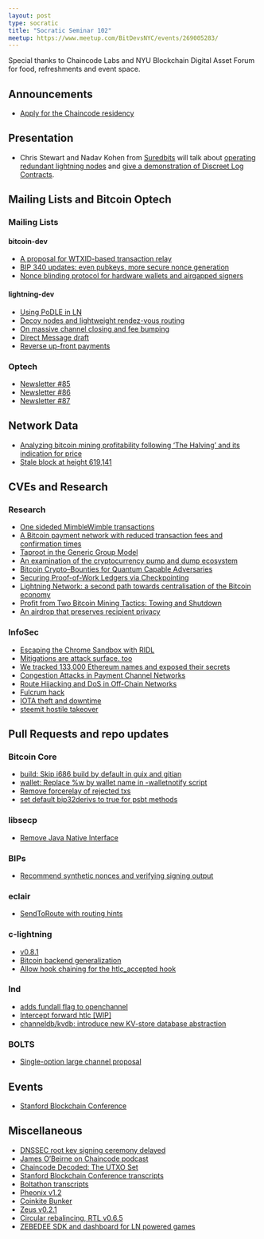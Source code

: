 ```yaml
---
layout: post
type: socratic
title: "Socratic Seminar 102"
meetup: https://www.meetup.com/BitDevsNYC/events/269005283/
---
```


Special thanks to Chaincode Labs and NYU Blockchain Digital Asset Forum for food, refreshments and event space.

## Announcements

- [Apply for the Chaincode residency](https://residency.chaincode.com/)

## Presentation

- Chris Stewart and Nadav Kohen from [Suredbits](https://suredbits.com/) will
  talk about [operating redundant lightning
  nodes](https://suredbits.com/lightning-201-failover-node-demonstration/) and
  [give a demonstration of Discreet Log
  Contracts](https://suredbits.com/discreet-log-contract-demonstration/).

## Mailing Lists and Bitcoin Optech

### Mailing Lists

#### bitcoin-dev

- [A proposal for WTXID-based transaction relay](https://lists.linuxfoundation.org/pipermail/bitcoin-dev/2020-February/017648.html)
- [BIP 340 updates: even pubkeys, more secure nonce generation](https://lists.linuxfoundation.org/pipermail/bitcoin-dev/2020-February/017639.html)
- [Nonce blinding protocol for hardware wallets and airgapped signers](https://lists.linuxfoundation.org/pipermail/bitcoin-dev/2020-February/017655.html)

#### lightning-dev

- [Using PoDLE in LN](https://lists.linuxfoundation.org/pipermail/lightning-dev/2020-February/002516.html)
- [Decoy nodes and lightweight rendez-vous routing](https://lists.linuxfoundation.org/pipermail/lightning-dev/2020-January/002435.html)
- [On massive channel closing and fee bumping](https://lists.linuxfoundation.org/pipermail/lightning-dev/2020-February/002569.html)
- [Direct Message draft](https://lists.linuxfoundation.org/pipermail/lightning-dev/2020-February/002552.html)
- [Reverse up-front payments](https://lists.linuxfoundation.org/pipermail/lightning-dev/2020-February/002547.html)

### Optech

- [Newsletter #85](https://bitcoinops.org/en/newsletters/2020/02/19/)
- [Newsletter #86](https://bitcoinops.org/en/newsletters/2020/02/26/)
- [Newsletter #87](https://bitcoinops.org/en/newsletters/2020/03/04/)

## Network Data

- [Analyzing bitcoin mining profitability following ‘The Halving’ and its indication for price](https://tradeblock.com/blog/analyzing-bitcoin-mining-profitability-following-the-halving-and-its-indication-for-price)
- [Stale block at height 619,141](https://twitter.com/BitMEXResearch/status/1232962626302468096)

## CVEs and Research

### Research

- [One sideded MimbleWimble transactions](https://gist.github.com/DavidBurkett/32e33835b03f9101666690b7d6185203)
- [A Bitcoin payment network with reduced transaction fees and confirmation times](http://www.sciencedirect.com/science/article/pii/S1389128619308850)
- [Taproot in the Generic Group Model](http://diyhpl.us/%7Ebryan/papers2/bitcoin/Taproot%20in%20the%20generic%20group%20model%20-%202020.pdf)
- [An examination of the cryptocurrency pump and dump ecosystem](https://bfi.uchicago.edu/wp-content/uploads/Gandal-Neil-etal-An-examination-of-the-cryptocurrency-pump-and-dump-ecosystem.pdf)
- [Bitcoin Crypto–Bounties for Quantum Capable Adversaries](https://eprint.iacr.org/2020/186.pdf)
- [Securing Proof-of-Work Ledgers via Checkpointing](https://eprint.iacr.org/2020/173.pdf)
- [Lightning Network: a second path towards centralisation of the Bitcoin economy](http://arxiv.org/abs/2002.02819)
- [Profit from Two Bitcoin Mining Tactics: Towing and Shutdown](http://arxiv.org/abs/2002.07068)
- [An airdrop that preserves recipient privacy](https://fc20.ifca.ai/preproceedings/54.pdf#)

### InfoSec

- [Escaping the Chrome Sandbox with RIDL](https://googleprojectzero.blogspot.com/2020/02/escaping-chrome-sandbox-with-ridl.html)
- [Mitigations are attack surface. too](https://googleprojectzero.blogspot.com/2020/02/mitigations-are-attack-surface-too.html)
- [We tracked 133,000 Ethereum names and exposed their secrets](https://decrypt.co/19423/we-tracked-133000-ethereum-names-and-exposed-their-secrets)
- [Congestion Attacks in Payment Channel Networks](https://medium.com/@ayelem02/congestion-attacks-in-payment-channel-networks-b7ac37208389)
- [Route Hijacking and DoS in Off-Chain Networks](https://medium.com/@saar.tochner/route-hijacking-and-dos-in-off-chain-networks-37ce6f54aa26)
- [Fulcrum hack](https://bzx.network/blog/postmortem-ethdenver)
- [IOTA theft and downtime](https://blog.iota.org/trinity-attack-incident-part-1-summary-and-next-steps-8c7ccc4d81e8)
- [steemit hostile takeover](https://steemit.com/tron/@steemitblog/an-open-letter-to-the-community-hf22-5)

## Pull Requests and repo updates

### Bitcoin Core

- [build: Skip i686 build by default in guix and gitian](https://github.com/bitcoin/bitcoin/pull/18104)
- [wallet: Replace %w by wallet name in -walletnotify script](https://github.com/bitcoin/bitcoin/pull/13339)
- [Remove forcerelay of rejected txs](https://github.com/bitcoin/bitcoin/pull/17985)
- [set default bip32derivs to true for psbt methods](https://github.com/bitcoin/bitcoin/pull/17264)

### libsecp

- [Remove Java Native Interface](https://github.com/bitcoin-core/secp256k1/pull/682)

### BIPs

- [Recommend synthetic nonces and verifying signing output](https://github.com/bitcoin/bips/pull/886)

### eclair

- [SendToRoute with routing hints](https://github.com/ACINQ/eclair/pull/1325)

### c-lightning

- [v0.8.1](https://github.com/ElementsProject/lightning/releases/tag/v0.8.1)
- [Bitcoin backend generalization](https://github.com/ElementsProject/lightning/pull/3488)
- [Allow hook chaining for the htlc_accepted hook](https://github.com/ElementsProject/lightning/pull/3489)

### lnd
- [adds fundall flag to openchannel](https://github.com/lightningnetwork/lnd/pull/4029)
- [Intercept forward htlc [WIP]](https://github.com/lightningnetwork/lnd/pull/4018)
- [channeldb/kvdb: introduce new KV-store database abstraction](https://github.com/lightningnetwork/lnd/pull/3833)

### BOLTS

- [Single-option large channel proposal](https://github.com/lightningnetwork/lightning-rfc/pull/596)

## Events

- [Stanford Blockchain Conference](https://bitcoinops.org/en/newsletters/2020/02/26/#notable-talks-from-the-2020-stanford-blockchain-conference)

## Miscellaneous

- [DNSSEC root key signing ceremony delayed](https://www.theregister.co.uk/2020/02/13/iana_dnssec_ksk_delay/)
- [James O’Beirne on Chaincode podcast](https://podcast.chaincode.com/2020/02/12/james-obeirne-4.html)
- [Chaincode Decoded: The UTXO Set](https://podcast.chaincode.com/2020/02/26/utxos-5)
- [Stanford Blockchain Conference transcripts](https://diyhpl.us/wiki/transcripts/stanford-blockchain-conference/2020/)
- [Boltathon transcripts](http://diyhpl.us/wiki/transcripts/boltathon/)
- [Pheonix v1.2](https://twitter.com/PhoenixWallet/status/1230798255627407361)
- [Coinkite Bunker](https://ckbunker.com/)
- [Zeus v0.2.1](https://github.com/ZeusLN/zeus/releases/tag/v0.2.1)
- [Circular rebalincing, RTL v0.6.5](https://github.com/Ride-The-Lightning/RTL/releases/tag/v0.6.5)
- [ZEBEDEE SDK and dashboard for LN powered games](https://medium.com/zebedee-engineering/announcing-the-zebedee-developer-dashboard-unity-sdk-4598c394cc23)
